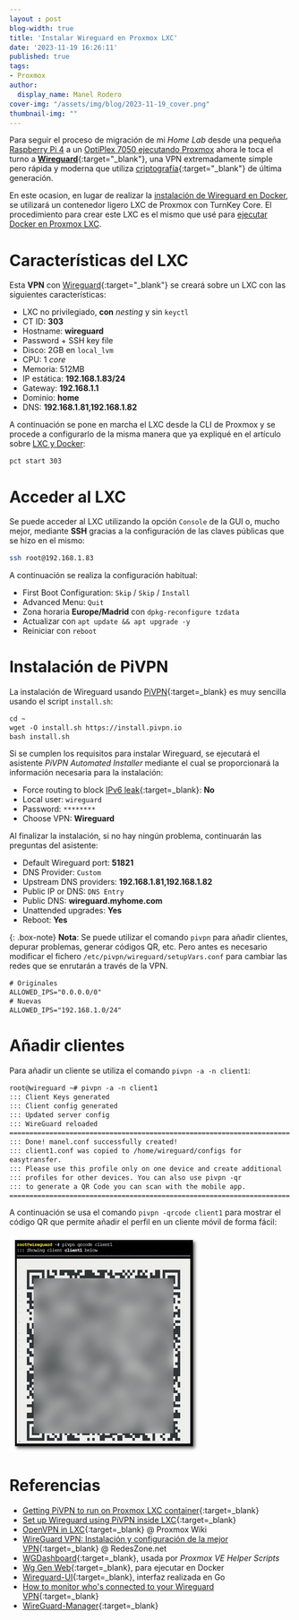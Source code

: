 ```yaml
---
layout : post
blog-width: true
title: 'Instalar Wireguard en Proxmox LXC'
date: '2023-11-19 16:26:11'
published: true
tags:
- Proxmox
author:
  display_name: Manel Rodero
cover-img: "/assets/img/blog/2023-11-19_cover.png"
thumbnail-img: ""
---
```


Para seguir el proceso de migración de mi _Home Lab_ desde una pequeña [Raspberry Pi 4](instalar-raspberry-pi-os-64bit) a un [OptiPlex 7050 ejecutando Proxmox](proxmox-ve-802-en-un-dell-optiplex-7050) ahora le toca el turno a [**Wireguard**](https://www.wireguard.com/){:target="_blank"}, una VPN extremadamente simple pero rápida y moderna que utiliza [criptografía](https://www.wireguard.com/protocol/){:target="_blank"} de última generación.

En este ocasion, en lugar de realizar la [instalación de Wireguard en Docker](instalacion-de-wireguard-en-docker), se utilizará un contenedor ligero LXC de Proxmox con TurnKey Core. El procedimiento para crear este LXC es el mismo que usé para [ejecutar Docker en Proxmox LXC](docker-en-proxmox-lxc-con-turnkey-core).

# Características del LXC

Esta **VPN** con [Wireguard](https://www.wireguard.com/){:target="_blank"} se creará sobre un LXC con las siguientes características:

* LXC no privilegiado, **con** _nesting_ y sin `keyctl`
* CT ID: **303**
* Hostname: **wireguard**
* Password + SSH key file
* Disco: 2GB en `local_lvm`
* CPU: 1 _core_
* Memoria: 512MB
* IP estática: **192.168.1.83/24**
* Gateway: **192.168.1.1**
* Dominio: **home**
* DNS: **192.168.1.81,192.168.1.82**

A continuación se pone en marcha el LXC desde la CLI de Proxmox y se procede a configurarlo de la misma manera que ya expliqué en el artículo sobre [LXC y Docker](docker-en-proxmox-lxc-con-turnkey-core):

```
pct start 303
```

# Acceder al LXC

Se puede acceder al LXC utilizando la opción `Console` de la GUI o, mucho mejor, mediante **SSH** gracias a la configuración de las claves públicas que se hizo en el mismo:

```Bash
ssh root@192.168.1.83
```

A continuación se realiza la configuración habitual:

* First Boot Configuration: `Skip` / `Skip` / `Install`
* Advanced Menu: `Quit`
* Zona horaria **Europe/Madrid** con `dpkg-reconfigure tzdata`
* Actualizar con `apt update && apt upgrade -y`
* Reiniciar con `reboot`

# Instalación de PiVPN

La instalación de Wireguard usando [PiVPN](https://pivpn.io/){:target=_blank} es muy sencilla usando el script `install.sh`:

```
cd ~
wget -O install.sh https://install.pivpn.io
bash install.sh
```

Si se cumplen los requisitos para instalar Wireguard, se ejecutará el asistente _PiVPN Automated Installer_ mediante el cual se proporcionará la información necesaria para la instalación:

* Force routing to block [IPv6 leak](https://ipv6leak.com/){:target=_blank}: **No**
* Local user: `wireguard`
* Password: `********`
* Choose VPN: **Wireguard**

Al finalizar la instalación, si no hay ningún problema, continuarán las preguntas del asistente:

* Default Wireguard port: **51821**
* DNS Provider: `Custom`
* Upstream DNS providers: **192.168.1.81,192.168.1.82**
* Public IP or DNS: `DNS Entry`
* Public DNS: **wireguard.myhome.com**
* Unattended upgrades: **Yes**
* Reboot: **Yes**

{: .box-note}
**Nota**: Se puede utilizar el comando `pivpn` para añadir clientes, depurar problemas, generar códigos QR, etc. Pero antes es necesario modificar el fichero `/etc/pivpn/wireguard/setupVars.conf` para cambiar las redes que se enrutarán a través de la VPN.

```
# Originales
ALLOWED_IPS="0.0.0.0/0"
# Nuevas
ALLOWED_IPS="192.168.1.0/24"
```

# Añadir clientes

Para añadir un cliente se utiliza el comando `pivpn -a -n client1`:

```
root@wireguard ~# pivpn -a -n client1
::: Client Keys generated
::: Client config generated
::: Updated server config
::: WireGuard reloaded
======================================================================
::: Done! manel.conf successfully created!
::: client1.conf was copied to /home/wireguard/configs for easytransfer.
::: Please use this profile only on one device and create additional
::: profiles for other devices. You can also use pivpn -qr
::: to generate a QR Code you can scan with the mobile app.
======================================================================
```

A continuación se usa el comando `pivpn -qrcode client1` para mostrar el código QR que permite añadir el perfil en un cliente móvil de forma fácil:

![Código QR Wireguard][1]

# Referencias

* [Getting PiVPN to run on Proxmox LXC container](https://www.vanpolen.biz/posts/pivpn-on-lxc-container-proxmox/){:target=_blank}
* [Set up Wireguard using PiVPN inside LXC](https://nocin.eu/wireguard-set-up-wireguard-using-pivpn-inside-lxc/){:target=_blank}
* [OpenVPN in LXC](https://pve.proxmox.com/wiki/OpenVPN_in_LXC){:target=_blank} @ Proxmox Wiki
* [WireGuard VPN: Instalación y configuración de la mejor VPN](https://www.redeszone.net/tutoriales/vpn/wireguard-vpn-configuracion/){:target=_blank} @ RedesZone.net
* [WGDashboard](https://github.com/donaldzou/WGDashboard){:target=_blank}, usada por _Proxmox VE Helper Scripts_
* [Wg Gen Web](https://github.com/vx3r/wg-gen-web){:target=_blank}, para ejecutar en Docker
* [Wireguard-UI](https://github.com/ngoduykhanh/wireguard-ui){:target=_blank}, interfaz realizada en Go
* [How to monitor who's connected to your Wireguard VPN](https://www.procustodibus.com/blog/2021/01/how-to-monitor-wireguard-activity/){:target=_blank}
* [WireGuard-Manager](https://github.com/complexorganizations/wireguard-manager){:target=_blank}

[1]: /assets/img/blog/2023-11-19_image_1.png "Código QR Wireguard"
